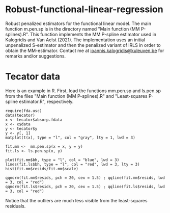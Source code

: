 # Robust-functional-linear-regression
Robust penalized estimators for the functional linear model. 
The main function m.pen.sp is in the directory named "Main function (MM P-splines).R".
This function implements the MM P-spline estimator used in Kalogridis and Van Aelst (2021).
The implementation uses an initial unpenalized S-estimator and then the penalized variant of IRLS in order to obtain the MM-estimator.
Contact me at ioannis.kalogridis@kuleuven.be for remarks and/or suggestions.



# Tecator data

Here is an example in R. First, load the functions mm.pen.sp and ls.pen.sp from the files "Main function (MM P-splines).R" and "Least-squares P-spline estimator.R", respectively.

```
require(fda.usc)
data(tecator)
x <- tecator$absorp.fdata
x <- x$data
y <- tecator$y
y <- y[, 1]
matplot(t(x), type = "l", col = "gray", lty = 1, lwd = 3)

fit.mm <-  mm.pen.sp(x = x, y = y)
fit.ls <- ls.pen.sp(x, y)

plot(fit.mm$bh, type = "l", col = "blue", lwd = 3)
lines(fit.ls$bh, type = "l", col = "red", lwd = 3, lty = 3)
hist(fit.mm$resids/fit.mm$scale)

qqnorm(fit.mm$resids, pch = 20, cex = 1.5) ; qqline(fit.mm$resids, lwd  = 3, col = "red")
qqnorm(fit.ls$resids, pch = 20, cex = 1.5) ; qqline(fit.ls$resids, lwd  = 3, col = "red")

```

Notice that the outliers are much less visible from the least-squares residuals.
